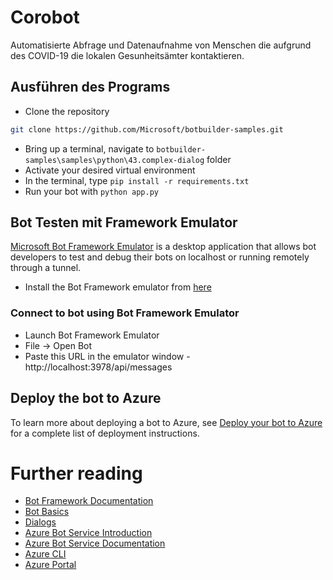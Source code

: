 # Corobot 

Automatisierte Abfrage und Datenaufnahme von Menschen die aufgrund des COVID-19 die lokalen Gesunheitsämter kontaktieren.

## Ausführen des Programs
- Clone the repository
```bash
git clone https://github.com/Microsoft/botbuilder-samples.git
```
- Bring up a terminal, navigate to `botbuilder-samples\samples\python\43.complex-dialog` folder
- Activate your desired virtual environment
- In the terminal, type `pip install -r requirements.txt`
- Run your bot with `python app.py`

## Bot Testen mit Framework Emulator
[Microsoft Bot Framework Emulator](https://github.com/microsoft/botframework-emulator) is a desktop application that allows bot developers to test and debug their bots on localhost or running remotely through a tunnel.

- Install the Bot Framework emulator from [here](https://github.com/Microsoft/BotFramework-Emulator/releases)

### Connect to bot using Bot Framework Emulator
- Launch Bot Framework Emulator
- File -> Open Bot
- Paste this URL in the emulator window - http://localhost:3978/api/messages

## Deploy the bot to Azure

To learn more about deploying a bot to Azure, see [Deploy your bot to Azure](https://aka.ms/azuredeployment) for a complete list of deployment instructions.

# Further reading

- [Bot Framework Documentation](https://docs.botframework.com)
- [Bot Basics](https://docs.microsoft.com/azure/bot-service/bot-builder-basics?view=azure-bot-service-4.0)
- [Dialogs](https://docs.microsoft.com/azure/bot-service/bot-builder-concept-dialog?view=azure-bot-service-4.0)
- [Azure Bot Service Introduction](https://docs.microsoft.com/azure/bot-service/bot-service-overview-introduction?view=azure-bot-service-4.0)
- [Azure Bot Service Documentation](https://docs.microsoft.com/azure/bot-service/?view=azure-bot-service-4.0)
- [Azure CLI](https://docs.microsoft.com/cli/azure/?view=azure-cli-latest)
- [Azure Portal](https://portal.azure.com)
